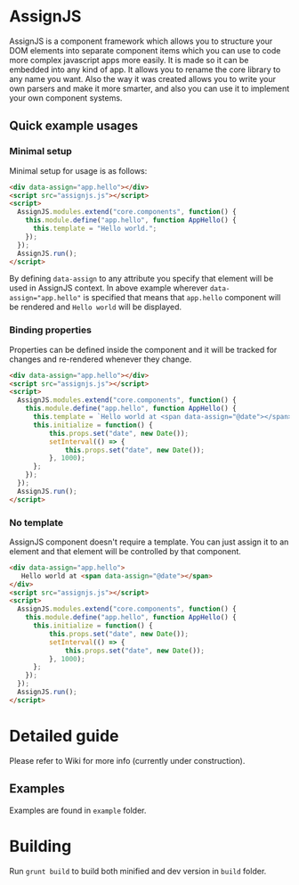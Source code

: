 # AssignJS
AssignJS is a component framework which allows you to structure your DOM elements into separate component items which you can use to code more complex javascript apps more easily. It is made so it can be embedded into any kind of app. It allows you to rename the core library to any name you want. Also the way it was created allows you to write your own parsers and make it more smarter, and also you can use it to implement your own component systems.

## Quick example usages

### Minimal setup

Minimal setup for usage is as follows:

```html
<div data-assign="app.hello"></div>
<script src="assignjs.js"></script>
<script>
  AssignJS.modules.extend("core.components", function() { 
    this.module.define("app.hello", function AppHello() {
      this.template = "Hello world.";
    });
  });
  AssignJS.run();
</script>
```

By defining `data-assign` to any attribute you specify that element will be used in AssignJS context. In above example wherever `data-assign="app.hello"` is specified that means that `app.hello` component will be rendered and `Hello world` will be displayed.

### Binding properties

Properties can be defined inside the component and it will be tracked for changes and re-rendered whenever they change.

```html
<div data-assign="app.hello"></div>
<script src="assignjs.js"></script>
<script>
  AssignJS.modules.extend("core.components", function() { 
    this.module.define("app.hello", function AppHello() {
      this.template = `Hello world at <span data-assign="@date"></span>`;
      this.initialize = function() {
          this.props.set("date", new Date());
          setInterval(() => {
              this.props.set("date", new Date());
          }, 1000);
      };
    });
  });
  AssignJS.run();
</script>
```

### No template

AssignJS component doesn't require a template. You can just assign it to an element and that element will be controlled by that component.

```html
<div data-assign="app.hello">
   Hello world at <span data-assign="@date"></span>
</div>
<script src="assignjs.js"></script>
<script>
  AssignJS.modules.extend("core.components", function() { 
    this.module.define("app.hello", function AppHello() {
      this.initialize = function() {
          this.props.set("date", new Date());
          setInterval(() => {
              this.props.set("date", new Date());
          }, 1000);
      };
    });
  });
  AssignJS.run();
</script>
```

# Detailed guide

Please refer to Wiki for more info (currently under construction).

## Examples

Examples are found in `example` folder.

# Building

Run `grunt build` to build both minified and dev version in `build` folder.